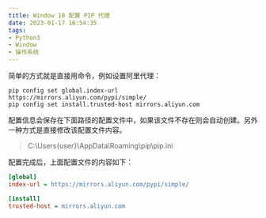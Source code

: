 ```yaml
---
title: Window 10 配置 PIP 代理
date: 2023-01-17 16:54:35
tags:
- Python3
- Window
- 操作系统
---
```


简单的方式就是直接用命令，例如设置阿里代理：

```Shell
pip config set global.index-url https://mirrors.aliyun.com/pypi/simple/
pip config set install.trusted-host mirrors.aliyun.com
```

配置信息会保存在下面路径的配置文件中，如果该文件不存在则会自动创建。另外一种方式是直接修改该配置文件内容。

> C:\Users\{user}\AppData\Roaming\pip\pip.ini

配置完成后，上面配置文件的内容如下：

```INI
[global]
index-url = https://mirrors.aliyun.com/pypi/simple/

[install]
trusted-host = mirrors.aliyun.com
```